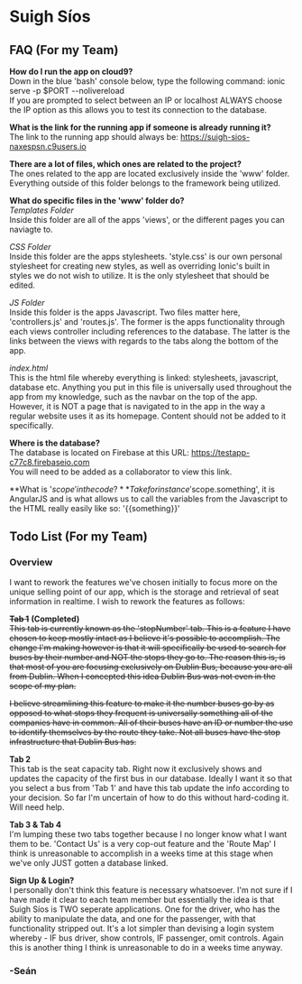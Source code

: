 # Suigh Síos
## FAQ (For my Team)
**How do I run the app on cloud9?**  
Down in the blue 'bash' console below, type the following command: ionic serve -p $PORT --nolivereload  
If you are prompted to select between an IP or localhost ALWAYS choose the IP option as this allows you to test its connection to the database.

**What is the link for the running app if someone is already running it?**  
The link to the running app should always be: https://suigh-sios-naxespsn.c9users.io

**There are a lot of files, which ones are related to the project?**  
The ones related to the app are located exclusively inside the 'www' folder. Everything outside of this folder belongs to the framework being utilized.

**What do specific files in the 'www' folder do?**  
*Templates Folder*  
Inside this folder are all of the apps 'views', or the different pages you can naviagte to.

*CSS Folder*  
Inside this folder are the apps stylesheets. 'style.css' is our own personal stylesheet for creating new styles, as well as overriding Ionic's built in 
styles we do not wish to utilize. It is the only stylesheet that should be edited.

*JS Folder*    
Inside this folder is the apps Javascript. Two files matter here, 'controllers.js' and 'routes.js'. The former is the apps functionality through each views 
controller including references to the database. The latter is the links between the views with regards to the tabs along the bottom of the app.

*index.html*  
This is the html file whereby everything is linked: stylesheets, javascript, database etc. Anything you put in this file is universally used throughout the app
from my knowledge, such as the navbar on the top of the app. However, it is NOT a page that is navigated to in the app in the way a regular website uses it as 
its homepage. Content should not be added to it specifically. 

**Where is the database?**  
The database is located on Firebase at this URL: https://testapp-c77c8.firebaseio.com  
You will need to be added as a collaborator to view this link.

**What is '$scope' in the code?**  
Take for instance '$scope.something', it is AngularJS and is what allows us to call the variables from the Javascript to the HTML really easily like so: 
'{{something}}'

## Todo List (For my Team)
### Overview
I want to rework the features we've chosen initially to focus more on the unique selling point of our app, which is the storage and retrieval of seat information 
in realtime. I wish to rework the features as follows:

~~**Tab 1**~~ **(Completed)**    
~~This tab is currently known as the 'stopNumber' tab. This is a feature I have chosen to keep mostly intact as I believe it's possible to accomplish. The 
change I'm making however is that it will specifically be used to search for buses by their number and NOT the stops they go to. The reason this is, is 
that most of you are focusing exclusively on Dublin Bus, because you are all from Dublin. When I concepted this idea Dublin Bus was not even in the scope 
of my plan.~~

~~I believe streamlining this feature to make it the number buses go by as opposed to what stops they frequent is universally something all of the companies 
have in common. All of their buses have an ID or number the use to identify themselves by the route they take. Not all buses have the stop infrastructure that 
Dublin Bus has.~~

**Tab 2**  
This tab is the seat capacity tab. Right now it exclusively shows and updates the capacity of the first bus in our database. Ideally I want it so that you
select a bus from 'Tab 1' and have this tab update the info according to your decision. So far I'm uncertain of how to do this without hard-coding it. Will need
help.

**Tab 3 & Tab 4**  
I'm lumping these two tabs together because I no longer know what I want them to be. 'Contact Us' is a very cop-out feature and the 'Route Map' I think is 
unreasonable to accomplish in a weeks time at this stage when we've only JUST gotten a database linked.

**Sign Up & Login?**  
I personally don't think this feature is necessary whatsoever. I'm not sure if I have made it clear to each team member but essentially the idea is that 
Suigh Síos is TWO seperate applications. One for the driver, who has the ability to manipulate the data, and one for the passenger, with that functionality
stripped out. It's a lot simpler than devising a login system whereby - IF bus driver, show controls, IF passenger, omit controls. Again this is another thing
I think is unreasonable to do in a weeks time anyway.

### -Seán
